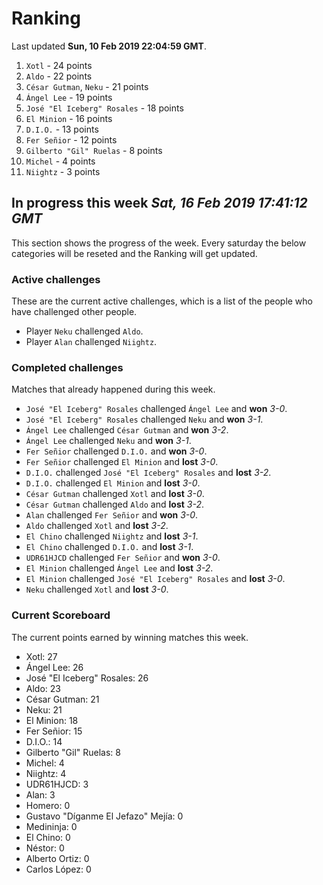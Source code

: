 # Ranking

Last updated **Sun, 10 Feb 2019 22:04:59 GMT**.

1. `Xotl` - 24 points
2. `Aldo` - 22 points
3. `César Gutman`, `Neku` - 21 points
4. `Ángel Lee` - 19 points
5. `José "El Iceberg" Rosales` - 18 points
6. `El Minion` - 16 points
7. `D.I.O.` - 13 points
8. `Fer Señior` - 12 points
9. `Gilberto "Gil" Ruelas` - 8 points
10. `Michel` - 4 points
11. `Niightz` - 3 points

## In progress this week *Sat, 16 Feb 2019 17:41:12 GMT*
This section shows the progress of the week. Every saturday the below categories will be reseted and the Ranking will get updated.

### Active challenges
These are the current active challenges, which is a list of the people who have challenged other people.

* Player `Neku` challenged `Aldo`.
* Player `Alan` challenged `Niightz`.

### Completed challenges
Matches that already happened during this week.

* `José "El Iceberg" Rosales` challenged `Ángel Lee` and **won** *3-0*.
* `José "El Iceberg" Rosales` challenged `Neku` and **won** *3-1*.
* `Ángel Lee` challenged `César Gutman` and **won** *3-2*.
* `Ángel Lee` challenged `Neku` and **won** *3-1*.
* `Fer Señior` challenged `D.I.O.` and **won** *3-0*.
* `Fer Señior` challenged `El Minion` and **lost** *3-0*.
* `D.I.O.` challenged `José "El Iceberg" Rosales` and **lost** *3-2*.
* `D.I.O.` challenged `El Minion` and **lost** *3-0*.
* `César Gutman` challenged `Xotl` and **lost** *3-0*.
* `César Gutman` challenged `Aldo` and **lost** *3-2*.
* `Alan` challenged `Fer Señior` and **won** *3-0*.
* `Aldo` challenged `Xotl` and **lost** *3-2*.
* `El Chino` challenged `Niightz` and **lost** *3-1*.
* `El Chino` challenged `D.I.O.` and **lost** *3-1*.
* `UDR61HJCD` challenged `Fer Señior` and **won** *3-0*.
* `El Minion` challenged `Ángel Lee` and **lost** *3-2*.
* `El Minion` challenged `José "El Iceberg" Rosales` and **lost** *3-0*.
* `Neku` challenged `Xotl` and **lost** *3-0*.

### Current Scoreboard
The current points earned by winning matches this week.

* Xotl: 27
* Ángel Lee: 26
* José "El Iceberg" Rosales: 26
* Aldo: 23
* César Gutman: 21
* Neku: 21
* El Minion: 18
* Fer Señior: 15
* D.I.O.: 14
* Gilberto "Gil" Ruelas: 8
* Michel: 4
* Niightz: 4
* UDR61HJCD: 3
* Alan: 3
* Homero: 0
* Gustavo "Díganme El Jefazo" Mejía: 0
* Medininja: 0
* El Chino: 0
* Néstor: 0
* Alberto Ortiz: 0
* Carlos López: 0